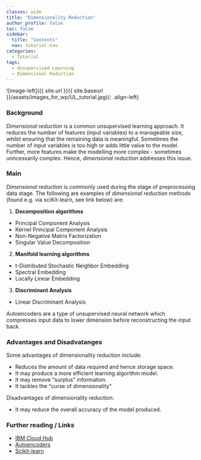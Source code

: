 ```yaml
---
classes: wide
title: "Dimensionality Reduction"
author_profile: false
toc: false
sidebar:
  title: "Contents"
  nav: tutorial-nav
categories:
  - Tutorial
tags:
  - Unsupervised Learning
  - Dimensional Reduction
---
```



![image-left]({{ site.url }}{{ site.baseurl }}/assets/images_for_wp/UL_tutorial.jpg){: .align-left}


<h3>Background</h3>
<i>Dimensional reduction</i> is a common unsupervised learning approach.  It reduces the number of features (input variables) to a manageable size, whilst ensuring that the remaining data is meaningful.  Sometimes the number of input variables is too high or adds little value to the model.  Further, more features make the modelling more complex - sometimes unncessarily complex.  Hence, <i>dimensional reduction</i> addresses this issue.

<h3>Main</h3>
<i>Dimensional reduction</i> is commonly used during the stage of preprocessing data stage.  The following are examples of <i>dimensional reduction</i> methods (found e.g. via sciKit-learn, see link below) are:


1. <b>Decomposition algorithms</b>
- Principal Component Analysis
- Kernel Principal Component Analysis
- Non-Negative Matrix Factorization 
- Singular Value Decomposition 

2. <b>Manifold learning algorithms</b>
- t-Distributed Stochastic Neighbor Embedding
- Spectral Embedding
- Locally Linear Embedding

3. <b>Discriminant Analysis</b>
- Linear Discriminant Analysis

Autoencoders are a type of unsupervised neural network which compresses input data to lower dimension before reconstructing the input back.

<h3>Advantages and Disadvatanges</h3>

Some advantages of dimensionality reduction include:

- Reduces the amount of data required and hence storage space.
- It may produce a more efficient learning algorithm model.
- It may remove "surplus" information.
- It tackles the "curse of dimensionality"

Disadvantages of dimensionality reduction:

- It may reduce the overall accuracy of the model produced.

<h3>Further reading / Links</h3>

- [IBM Cloud Hub](https://www.ibm.com/cloud/learn/unsupervised-learning)
- [Autoencoders](/unsupervised-learning/tutorial_autoencoders/) 
- [Scikit-learn](https://scikit-learn.org/)
